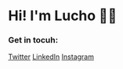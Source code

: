 # Hi! I'm Lucho 👋🏻

### Get in tocuh:
[Twitter](https://twitter.com/luchopenafiel)
[LinkedIn](https://www.linkedin.com/in/luciano-penafiel/)
[Instagram](https://www.instagram.com/luchopenafiel/)
